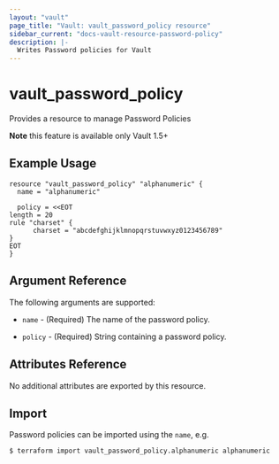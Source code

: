 ```yaml
---
layout: "vault"
page_title: "Vault: vault_password_policy resource"
sidebar_current: "docs-vault-resource-password-policy"
description: |-
  Writes Password policies for Vault
---
```


# vault\_password\_policy

Provides a resource to manage Password Policies 

**Note** this feature is available only Vault 1.5+ 

## Example Usage

```hcl
resource "vault_password_policy" "alphanumeric" {
  name = "alphanumeric"

  policy = <<EOT
length = 20
rule "charset" {
	  charset = "abcdefghijklmnopqrstuvwxyz0123456789"
}
EOT
}
```

## Argument Reference

The following arguments are supported:

* `name` - (Required) The name of the password policy.

* `policy` - (Required) String containing a password policy.

## Attributes Reference

No additional attributes are exported by this resource.

## Import

Password policies can be imported using the `name`, e.g.

```
$ terraform import vault_password_policy.alphanumeric alphanumeric
```

